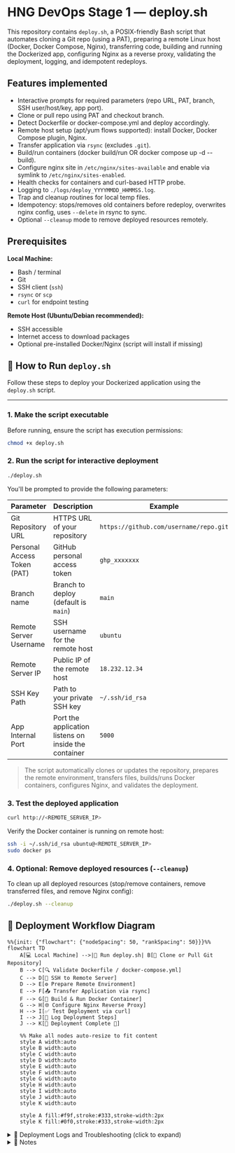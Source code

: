 # HNG DevOps Stage 1 — deploy.sh

This repository contains `deploy.sh`, a POSIX-friendly Bash script that automates cloning a Git repo (using a PAT), preparing a remote Linux host (Docker, Docker Compose, Nginx), transferring code, building and running the Dockerized app, configuring Nginx as a reverse proxy, validating the deployment, logging, and idempotent redeploys.

## Features implemented
- Interactive prompts for required parameters (repo URL, PAT, branch, SSH user/host/key, app port).
- Clone or pull repo using PAT and checkout branch.
- Detect Dockerfile or docker-compose.yml and deploy accordingly.
- Remote host setup (apt/yum flows supported): install Docker, Docker Compose plugin, Nginx.
- Transfer application via `rsync` (excludes `.git`).
- Build/run containers (docker build/run OR docker compose up -d --build).
- Configure nginx site in `/etc/nginx/sites-available` and enable via symlink to `/etc/nginx/sites-enabled`.
- Health checks for containers and curl-based HTTP probe.
- Logging to `./logs/deploy_YYYYMMDD_HHMMSS.log`.
- Trap and cleanup routines for local temp files.
- Idempotency: stops/removes old containers before redeploy, overwrites nginx config, uses `--delete` in rsync to sync.
- Optional `--cleanup` mode to remove deployed resources remotely.

## Prerequisites

**Local Machine:**

- Bash / terminal
- Git
- SSH client (`ssh`)
- `rsync` or `scp`
- `curl` for endpoint testing

**Remote Host (Ubuntu/Debian recommended):**

- SSH accessible
- Internet access to download packages
- Optional pre-installed Docker/Nginx (script will install if missing)

## 🏃 How to Run `deploy.sh`

Follow these steps to deploy your Dockerized application using the `deploy.sh` script.

---

### 1. Make the script executable

Before running, ensure the script has execution permissions:

```bash
chmod +x deploy.sh
```

### 2. Run the script for interactive deployment

```bash
./deploy.sh
```

You'll be prompted to provide the following parameters:

| Parameter                   | Description                                           | Example                                |
| --------------------------- | ----------------------------------------------------- | -------------------------------------- |
| Git Repository URL          | HTTPS URL of your repository                          | `https://github.com/username/repo.git` |
| Personal Access Token (PAT) | GitHub personal access token                          | `ghp_xxxxxxx`                          |
| Branch name                 | Branch to deploy (default is `main`)                  | `main`                                 |
| Remote Server Username      | SSH username for the remote host                      | `ubuntu`                               |
| Remote Server IP            | Public IP of the remote host                          | `18.232.12.34`                         |
| SSH Key Path                | Path to your private SSH key                          | `~/.ssh/id_rsa`                        |
| App Internal Port           | Port the application listens on inside the container | `5000`                                 |

> The script automatically clones or updates the repository, prepares the remote environment, transfers files, builds/runs Docker containers, configures Nginx, and validates the deployment.

### 3. Test the deployed application
```bash
curl http://<REMOTE_SERVER_IP>
```
Verify the Docker container is running on remote host:
```bash
ssh -i ~/.ssh/id_rsa ubuntu@<REMOTE_SERVER_IP>
sudo docker ps
```

### 4. Optional: Remove deployed resources (`--cleanup`)

To clean up all deployed resources (stop/remove containers, remove transferred files, and remove Nginx config):
```bash
./deploy.sh --cleanup
```

## 🚀 Deployment Workflow Diagram

```mermaid
%%{init: {"flowchart": {"nodeSpacing": 50, "rankSpacing": 50}}}%%
flowchart TD
    A[💻 Local Machine] -->|🚀 Run deploy.sh| B[📂 Clone or Pull Git Repository]
    B --> C[🔍 Validate Dockerfile / docker-compose.yml]
    C --> D[🔑 SSH to Remote Server]
    D --> E[⚙️ Prepare Remote Environment]
    E --> F[📤 Transfer Application via rsync]
    F --> G[🐳 Build & Run Docker Container]
    G --> H[🌐 Configure Nginx Reverse Proxy]            
    H --> I[✅ Test Deployment via curl]
    I --> J[📝 Log Deployment Steps]
    J --> K[🏁 Deployment Complete 🎉]

    %% Make all nodes auto-resize to fit content
    style A width:auto
    style B width:auto
    style C width:auto
    style D width:auto
    style E width:auto
    style F width:auto
    style G width:auto
    style H width:auto
    style I width:auto
    style J width:auto
    style K width:auto

    style A fill:#f9f,stroke:#333,stroke-width:2px
    style K fill:#0f0,stroke:#333,stroke-width:2px
```

<details>
<summary>🚀 Deployment Logs and Troubleshooting (click to expand)</summary>

All deployment logs are saved in ./logs with timestamps:
```bash
deploy_YYYYMMDD_HHMMSS.log
```

Logs include:

- **Step success/failure messages**
- **Container build & run status**
- **Errors during deployment**

###### Troubleshooting tips:
  - **SSH errors:** Ensure your SSH key path is correct and permissions are set:  
    ```bash
    chmod 600 ~/.ssh/id_rsa
    ```
  - **Docker errors:** Check logs on the remote host:  
    ```bash
    docker logs <container_name>
    ```
  - **Nginx Issues:** Test configuration and reload:
    ```bash
    sudo nginx -t
    sudo systemctl reload nginx
    ```

</details>

<details>
<summary>📝 Notes </summary>

- Script is **POSIX-compliant** and safe to rerun multiple times  
- **No external configuration management tools** used (Ansible/Terraform)  

</details>
